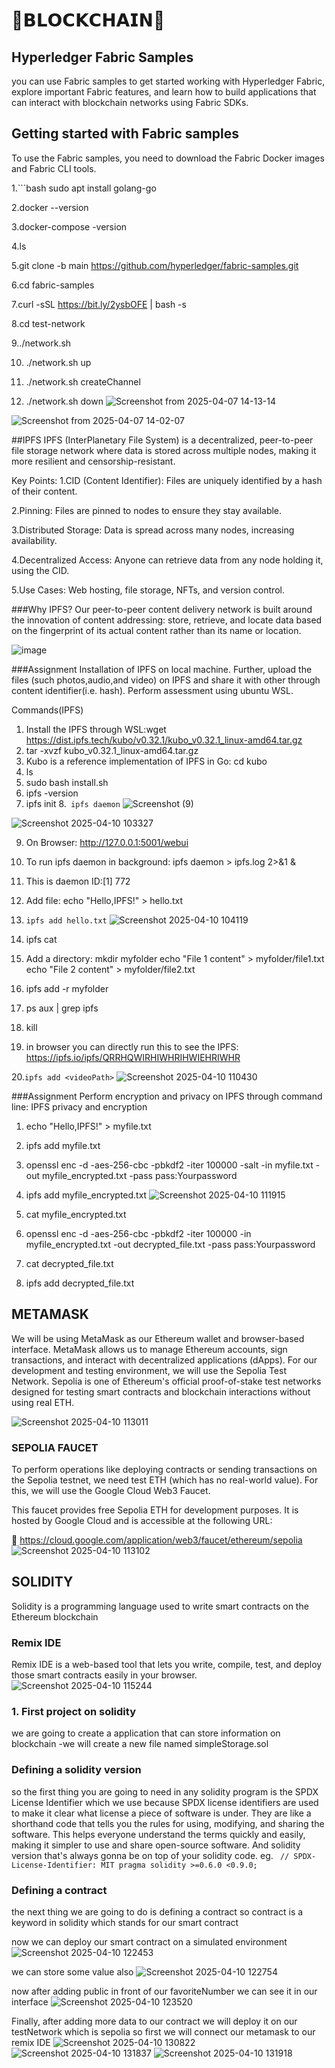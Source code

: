 # 💠𝗕𝗟𝗢𝗖𝗞𝗖𝗛𝗔𝗜𝗡💠

## Hyperledger Fabric Samples
you can use Fabric samples to get started working with Hyperledger Fabric, explore important Fabric features, and learn how to build applications that can interact with blockchain networks using Fabric SDKs. 

## Getting started with Fabric samples
To use the Fabric samples, you need to download the Fabric Docker images and Fabric CLI tools.

1.```bash
sudo apt install golang-go

  
2.docker --version

3.docker-compose -version

4.ls

5.git clone -b main https://github.com/hyperledger/fabric-samples.git

6.cd fabric-samples

7.curl -sSL https://bit.ly/2ysbOFE | bash -s

8.cd test-network

9../network.sh

10. ./network.sh up

11. ./network.sh createChannel

12. ./network.sh down
![Screenshot from 2025-04-07 14-13-14](https://github.com/user-attachments/assets/59c0e94f-690a-43a7-9d0d-e6cb4cf2b115)

![Screenshot from 2025-04-07 14-02-07](https://github.com/user-attachments/assets/6e7f6ad8-079d-4306-adca-b457d25ef317)

##IPFS
IPFS (InterPlanetary File System) is a decentralized, peer-to-peer file storage network where data is stored across multiple nodes, making it more resilient and censorship-resistant.

Key Points:
1.CID (Content Identifier): Files are uniquely identified by a hash of their content.

2.Pinning: Files are pinned to nodes to ensure they stay available.

3.Distributed Storage: Data is spread across many nodes, increasing availability.

4.Decentralized Access: Anyone can retrieve data from any node holding it, using the CID.

5.Use Cases: Web hosting, file storage, NFTs, and version control.

###Why IPFS?
Our peer-to-peer content delivery network is built around the innovation of content addressing: store, retrieve, and locate data based on the fingerprint of its actual content rather than its name or location.

![image](https://github.com/user-attachments/assets/a3ea5bb3-ed4e-4135-b233-3530834f04e0)

###Assignment
Installation of IPFS on local machine. Further, upload the files (such photos,audio,and video) on IPFS and share it with other through content identifier(i.e. hash).
Perform assessment using ubuntu WSL.

Commands(IPFS)
   1. Install the IPFS through WSL:wget
      https://dist.ipfs.tech/kubo/v0.32.1/kubo_v0.32.1_linux-amd64.tar.gz
   2. tar -xvzf kubo_v0.32.1_linux-amd64.tar.gz
   3. Kubo is a reference implementation of IPFS in Go: cd kubo
   4. ls
   5. sudo bash install.sh
   6. ipfs -version
   7. ipfs init
   8.``` ipfs daemon```
 ![Screenshot (9)](https://github.com/user-attachments/assets/af70e3f9-aa99-4900-bde5-1e702faec198)

 ![Screenshot 2025-04-10 103327](https://github.com/user-attachments/assets/c0b5fd35-2348-467b-a71c-d37f6e41305c)

   9. On Browser: http://127.0.0.1:5001/webui
   10. To run ipfs daemon in background: ipfs daemon > ipfs.log 2>&1 &
   11. This is daemon ID:[1] 772
   12. Add file: echo "Hello,IPFS!" > hello.txt
   13. ```ipfs add hello.txt```
![Screenshot 2025-04-10 104119](https://github.com/user-attachments/assets/1400bd31-0ab7-480f-bb2d-a72c9f276b23)

   14. ipfs cat<CID>
   15. Add a directory:
       mkdir myfolder
       echo "File 1 content" > myfolder/file1.txt
       echo "File 2 content" > myfolder/file2.txt
   16. ipfs add -r myfolder
   17. ps aux | grep ipfs
   18. kill <PID>
   19. in browser you can directly run this to see the IPFS:
       https://ipfs.io/ipfs/QRRHQWIRHIWHRIHWIEHRIWHR
  
   20.```ipfs add <videoPath>```
   ![Screenshot 2025-04-10 110430](https://github.com/user-attachments/assets/ded33e55-c2f9-4ee1-868a-aceb71be7ac0)



###Assignment
Perform encryption and privacy on IPFS through command line:
IPFS privacy and encryption
  1. echo "Hello,IPFS!" > myfile.txt
  2. ipfs add myfile.txt
  3. openssl enc -d -aes-256-cbc -pbkdf2 -iter 100000 -salt -in myfile.txt -out myfile_encrypted.txt -pass pass:Yourpassword
  4. ipfs add myfile_encrypted.txt
 ![Screenshot 2025-04-10 111915](https://github.com/user-attachments/assets/7aa5d0dd-e5ac-4f05-9e4e-6cdf243d2407)

  5. cat myfile_encrypted.txt
  6. openssl enc -d -aes-256-cbc -pbkdf2 -iter 100000 -in myfile_encrypted.txt -out decrypted_file.txt -pass pass:Yourpassword
  7. cat decrypted_file.txt
  8. ipfs add decrypted_file.txt

## METAMASK

We will be using MetaMask as our Ethereum wallet and browser-based interface. MetaMask allows us to manage Ethereum accounts, sign transactions, and interact with decentralized applications (dApps).
For our development and testing environment, we will use the Sepolia Test Network. Sepolia is one of Ethereum's official proof-of-stake test networks designed for testing smart contracts and blockchain interactions without using real ETH.

![Screenshot 2025-04-10 113011](https://github.com/user-attachments/assets/770966d1-5e5d-426c-912e-bae4837e526a)

### SEPOLIA FAUCET

To perform operations like deploying contracts or sending transactions on the Sepolia testnet, we need test ETH (which has no real-world value). For this, we will use the Google Cloud Web3 Faucet.

This faucet provides free Sepolia ETH for development purposes. It is hosted by Google Cloud and is accessible at the following URL:

🔗 https://cloud.google.com/application/web3/faucet/ethereum/sepolia
![Screenshot 2025-04-10 113102](https://github.com/user-attachments/assets/ae3b0aa5-490e-4d5d-94f9-5d4ae8a20951)

## SOLIDITY

Solidity is a programming language used to write smart contracts on the Ethereum blockchain

### Remix IDE
Remix IDE is a web-based tool that lets you write, compile, test, and deploy those smart contracts easily in your browser.
![Screenshot 2025-04-10 115244](https://github.com/user-attachments/assets/ff07f6ee-a723-474e-bd24-921c623dccdb)

### 1. First project on solidity
   we are going to create a application that can store information on blockchain
    -we will create a new file named simpleStorage.sol
  ### Defining a solidity version
so the first thing you are going to need in any solidity program is the SPDX License Identifier which we use because SPDX license identifiers are used to make it clear what license a piece of software is under. They are like a shorthand code that tells you the rules for using, modifying, and sharing the software. This helps everyone understand the terms quickly and easily, making it simpler to use and share open-source software. And solidity version that's always gonna be on top of your solidity code. eg.                                            ``` // SPDX-License-Identifier: MIT
    pragma solidity >=0.6.0 <0.9.0;```
  ### Defining a contract
the next thing we are going to do is defining a contract so contract is a keyword in solidity which stands for our smart contract

now we can deploy our smart contract on a simulated environment
 ![Screenshot 2025-04-10 122453](https://github.com/user-attachments/assets/d881da12-c702-44c9-ba8f-96c3fa7c030a)

we can store some value also 
 ![Screenshot 2025-04-10 122754](https://github.com/user-attachments/assets/c588a92f-95c4-4699-a260-83ccf4843091)

now after adding public in front of our favoriteNumber we can see it in our interface
 ![Screenshot 2025-04-10 123520](https://github.com/user-attachments/assets/aa14613d-6ebf-4a30-89f9-8c865937e118)

Finally, after adding more data to our contract we will deploy it on our testNetwork which is sepolia so first we will connect our metamask to our remix IDE
 ![Screenshot 2025-04-10 130822](https://github.com/user-attachments/assets/f5509382-e380-4c01-8d1a-3f8f8e6f661d)
 ![Screenshot 2025-04-10 131837](https://github.com/user-attachments/assets/495f4fee-1a0f-4d9f-83ff-24f3ae8da62f)
![Screenshot 2025-04-10 131918](https://github.com/user-attachments/assets/496191aa-3865-4a51-8ecc-bed88013d35d)






